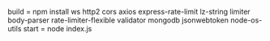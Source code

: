build = npm install ws http2 cors axios express-rate-limit lz-string limiter body-parser rate-limiter-flexible validator mongodb jsonwebtoken node-os-utils
start = node index.js
